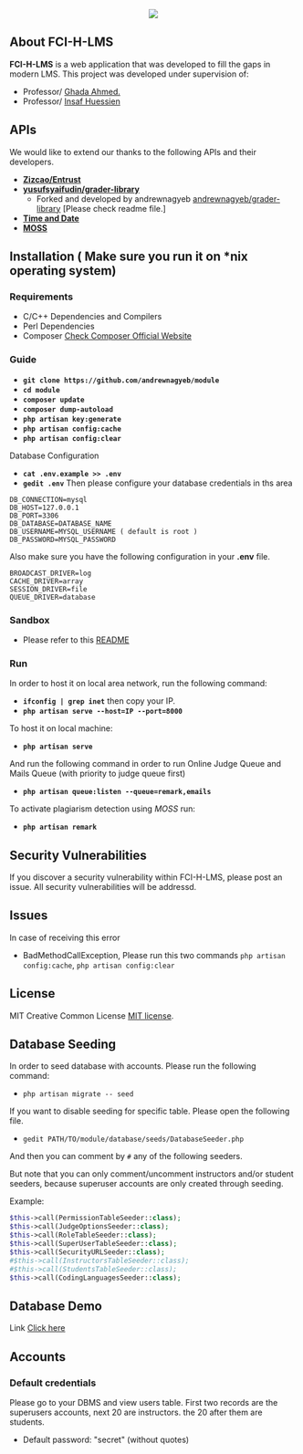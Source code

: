 <p align="center"><img src="https://laravel.com/assets/img/components/logo-laravel.svg"></p>

## About FCI-H-LMS

**FCI-H-LMS** is a web application that was developed to fill the gaps in modern LMS. This project was developed under supervision of:
- Professor/ [Ghada Ahmed.](http://www.fcih.net/ghada/resume) 
- Professor/ [Insaf Huessien](https://eg.linkedin.com/in/ensaf-hussein-7b257492) 
## APIs

We would like to extend our thanks to the following APIs and their developers.

- **[Zizcao/Entrust](https://github.com/Zizaco/entrust)**
- **[yusufsyaifudin/grader-library](https://github.com/yusufsyaifudin/grader-library)**
    - Forked and developed by andrewnagyeb [andrewnagyeb/grader-library](https://github.com/andrewnagyeb/grader-library) [Please check readme file.]
- **[Time and Date](https://www.timeanddate.com/)**
- **[MOSS](https://github.com/Phhere/MOSS-PHP)**


## Installation ( Make sure you run it on *nix operating system)
### Requirements
- C/C++ Dependencies and Compilers
- Perl Dependencies
- Composer [Check Composer Official Website](https://getcomposer.org/doc/00-intro.md#installation-linux-unix-osx)

### Guide  
- **`git clone https://github.com/andrewnagyeb/module`**
- **`cd module`**
- **`composer update`**
- **`composer dump-autoload`**
- **`php artisan key:generate`**
- **`php artisan config:cache`**
- **`php artisan config:clear`**

Database Configuration 
- **`cat .env.example >> .env`**
- **`gedit .env`**
Then please configure your database credentials in ths area
``` 
DB_CONNECTION=mysql
DB_HOST=127.0.0.1
DB_PORT=3306
DB_DATABASE=DATABASE_NAME
DB_USERNAME=MYSQL_USERNAME ( default is root )
DB_PASSWORD=MYSQL_PASSWORD

```
Also make sure you have the following configuration in your **.env** file.
```
BROADCAST_DRIVER=log
CACHE_DRIVER=array
SESSION_DRIVER=file
QUEUE_DRIVER=database
```

### Sandbox

- Please refer to this [README](https://github.com/andrewnagyeb/grader-library/blob/master/README.md) 

### Run
In order to host it on local area network, run the following command:
- **`ifconfig | grep inet`**
then copy your IP. 
- **`php artisan serve --host=IP --port=8000`**

To host it on local machine:
- **`php artisan serve`**

And run the following command in order to run Online Judge Queue and Mails Queue (with priority to judge queue first)
- **`php artisan queue:listen --queue=remark,emails`** 

To activate plagiarism detection using *MOSS* run:
- **`php artisan remark`** 
## Security Vulnerabilities

If you discover a security vulnerability within FCI-H-LMS, please post an issue. All security vulnerabilities will be addressd.
## Issues
In case of receiving this error
- BadMethodCallException, Please run this two commands
`php artisan config:cache`, `php artisan config:clear`
## License

MIT Creative Common License [MIT license](http://opensource.org/licenses/MIT).
## Database Seeding
In order to seed database with accounts. Please run the following command:
- `php artisan migrate -- seed`

If you want to disable seeding for specific table. Please open the following file.
- `gedit PATH/TO/module/database/seeds/DatabaseSeeder.php`

And then you can comment by `#` any of the following seeders.

But note that you can only comment/uncomment instructors and/or student seeders, because superuser accounts are only created through seeding.

Example:


```php
$this->call(PermissionTableSeeder::class);
$this->call(JudgeOptionsSeeder::class);
$this->call(RoleTableSeeder::class);
$this->call(SuperUserTableSeeder::class);
$this->call(SecurityURLSeeder::class);
#$this->call(InstructorsTableSeeder::class);
#$this->call(StudentsTableSeeder::class);
$this->call(CodingLanguagesSeeder::class);  
```
## Database Demo
Link [Click here](https://drive.google.com/open?id=0B7tstgwobtR9eW9pNUluenpYcU0)
## Accounts
### Default credentials
Please go to your DBMS and view users table. First two records are the superusers accounts, next 20 are instructors. the 20 after them are students. 
- Default password: "secret" (without quotes)   

